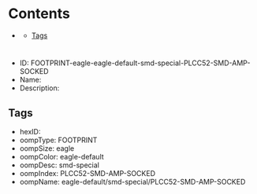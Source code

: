 



Contents
========

* [](#)
	* [Tags](#tags)

# 

- ID: FOOTPRINT-eagle-eagle-default-smd-special-PLCC52-SMD-AMP-SOCKED
- Name: 
- Description: 

## Tags

- hexID: 
- oompType: FOOTPRINT
- oompSize: eagle
- oompColor: eagle-default
- oompDesc: smd-special
- oompIndex: PLCC52-SMD-AMP-SOCKED
- oompName: eagle-default/smd-special/PLCC52-SMD-AMP-SOCKED

